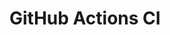 # GitHub Actions CI


















































































































































































































































































































































































































